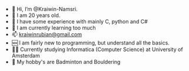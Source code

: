 - 👋 Hi, I’m @Kraiwin-Namsri.
- 🔞 I am 20 years old.
- 🧪 I have some experience with mainly C, python and C#
- 🌱 I am currently learning too much
- 📫 kraiwinrubian@gmail.com
- 🆕 I am fairly new to programming, but understand all the basics.
- 👨‍🎓 Currently studying Informatica (Computer Science) at University of Amsterdam
- 🏸 My hobby's are Badminton and Bouldering
